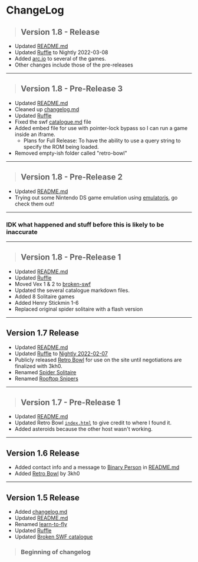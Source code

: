 # ChangeLog

> ## Version 1.8 - Release

- Updated [README.md](/README.md)
- Updated [Ruffle](/ruffle/) to Nightly 2022-03-08
- Added [arc.io](https://arc.io) to several of the games.
- Other changes include those of the pre-releases

---

> ## Version 1.8 - Pre-Release 3

- Updated [README.md](/README.md)
- Cleaned up [changelog.md](/changelog.md)
- Updated [Ruffle](/ruffle/)
- Fixed the swf [catalogue.md](/swf/catalogue.md) file
- Added embed file for use with pointer-lock bypass so I can run a game inside an iframe.
  - Plans for Full Release: To have the ability to use a query string to specify the ROM being loaded.
- Removed empty-ish folder called "retro-bowl"

---

> ## Version 1.8 - Pre-Release 2

- Updated [README.md](/README.md)
- Trying out some Nintendo DS game emulation using [emulatorjs](https://github.com/ethanaobrien/emulatorjs), go check them out! 

---

### IDK what happened and stuff before this is likely to be inaccurate

---

> ## Version 1.8 - Pre-Release 1

- Updated [README.md](/README.md)
- Updated [Ruffle](/ruffle/)
- Moved Vex 1 & 2 to [broken-swf](/broken-swf/)
- Updated the several catalogue markdown files.
- Added 8 Solitaire games
- Added Henry Stickmin 1-6
- Replaced original spider solitaire with a flash version

---

## Version 1.7 Release

- Updated [README.md](/README.md)
- Updated [Ruffle](/ruffle/) to [Nightly 2022-02-07](https://github.com/ruffle-rs/ruffle/releases/tag/nightly-2022-02-07)
- Publicly released [Retro Bowl](/retro-bowl/) for use on the site until negotiations are finalized with 3kh0.
- Renamed [Spider Solitaire](/spider-solitaire-[unused]/)
- Renamed [Rooftop Snipers](rooftop-snipers)

---

> ## Version 1.7 - Pre-Release 1

- Updated [README.md](/README.md)
- Updated Retro Bowl [`index.html`](/retrobowl/index.html) to give credit to where I found it.
- Added asteroids because the other host wasn't working.

---

## Version 1.6 Release

- Added contact info and a message to [Binary Person](https://github.com/binary-person) in [README.md](/README.md)
- Added [Retro Bowl](/retro-bowl/) by 3kh0

---

## Version 1.5 Release

- Added [changelog.md](/changelog.md)
- Updated [README.md](/README.md)
- Renamed [learn-to-fly](/swf/learn-to-fly.swf)
- Updated [Ruffle](/ruffle/)
- Updated [Broken SWF catalogue](/broken-swf/catalogue.md)

> ### Beginning of changelog
